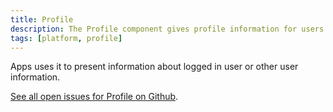 ```yaml
---
title: Profile
description: The Profile component gives profile information for users in Altinn.
tags: [platform, profile]
---
```


Apps uses it to present information about logged in user or other user information.

[See all open issues for Profile on Github](https://github.com/Altinn/altinn-studio/labels/area%2Fprofile).
